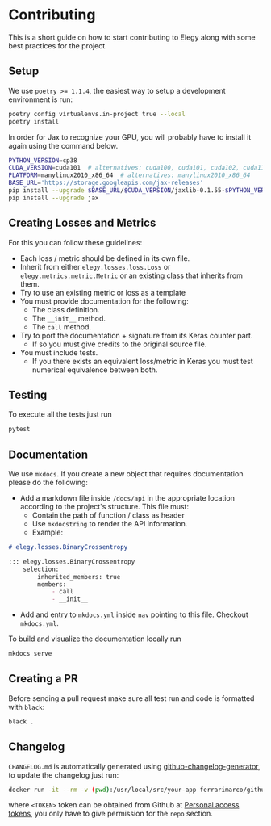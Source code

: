 # Contributing
This is a short guide on how to start contributing to Elegy along with some best practices for the project.

## Setup
We use `poetry >= 1.1.4`, the easiest way to setup a development environment is run:

```bash
poetry config virtualenvs.in-project true --local
poetry install
```

In order for Jax to recognize your GPU, you will probably have to install it again using the command below.

```bash
PYTHON_VERSION=cp38  
CUDA_VERSION=cuda101  # alternatives: cuda100, cuda101, cuda102, cuda110, check your cuda version
PLATFORM=manylinux2010_x86_64  # alternatives: manylinux2010_x86_64
BASE_URL='https://storage.googleapis.com/jax-releases'
pip install --upgrade $BASE_URL/$CUDA_VERSION/jaxlib-0.1.55-$PYTHON_VERSION-none-$PLATFORM.whl
pip install --upgrade jax  
```

## Creating Losses and Metrics
For this you can follow these guidelines:

* Each loss / metric should be defined in its own file.
* Inherit from either `elegy.losses.loss.Loss` or `elegy.metrics.metric.Metric` or an existing class that inherits from them.
* Try to use an existing metric or loss as a template
* You must provide documentation for the following:
    * The class definition.
    * The `__init__` method.
    * The `call` method.
* Try to port the documentation + signature from its Keras counter part.
    * If so you must give credits to the original source file.
* You must include tests.
    * If you there exists an equivalent loss/metric in Keras you must test numerical equivalence between both.

## Testing
To execute all the tests just run
```bash
pytest
```

## Documentation
We use `mkdocs`. If you create a new object that requires documentation please do the following:

* Add a markdown file inside `/docs/api` in the appropriate location according to the project's structure. This file must:
    * Contain the path of function / class as header
    * Use `mkdocstring` to render the API information.
    * Example:
```markdown
# elegy.losses.BinaryCrossentropy

::: elegy.losses.BinaryCrossentropy
    selection:
        inherited_members: true
        members:
            - call
            - __init__
```
* Add and entry to `mkdocs.yml` inside `nav` pointing to this file. Checkout `mkdocs.yml`.

To build and visualize the documentation locally run
```bash
mkdocs serve
```

## Creating a PR
Before sending a pull request make sure all test run and code is formatted with `black`:

```bash
black .
```

## Changelog
`CHANGELOG.md` is automatically generated using [github-changelog-generator](https://github.com/github-changelog-generator/github-changelog-generator), to update the changelog just run:
```bash
docker run -it --rm -v (pwd):/usr/local/src/your-app ferrarimarco/github-changelog-generator -u poets-ai -p elegy -t <TOKEN>
```
where `<TOKEN>` token can be obtained from Github at [Personal access tokens](https://github.com/settings/tokens), you only have to give permission for the `repo` section.
